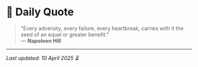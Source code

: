 # 📜 Daily Quote

> "Every adversity, every failure, every heartbreak, carries with it the seed of an equal or greater benefit."  
> — **Napoleon Hill**

---

_Last updated: 10 April 2025 ⏳_
